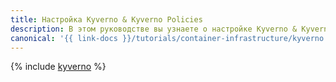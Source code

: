 ```yaml
---
title: Настройка Kyverno & Kyverno Policies
description: В этом руководстве вы узнаете о настройке Kyverno & Kyverno Policies.
canonical: '{{ link-docs }}/tutorials/container-infrastructure/kyverno'
---
```


{% include [kyverno](../../../_tutorials/k8s/kyverno.md) %}
